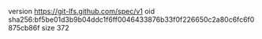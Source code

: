 version https://git-lfs.github.com/spec/v1
oid sha256:bf5be01d3b9b04ddc1f6ff0046433876b33f0f226650c2a80c6fc6f0875cb86f
size 372
